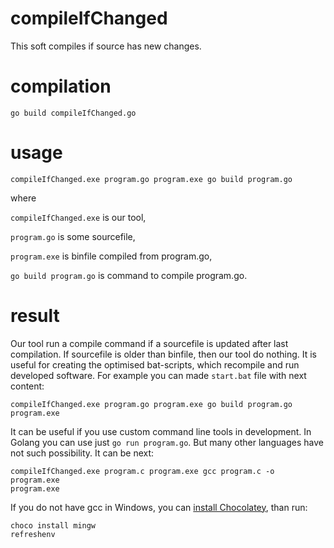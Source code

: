 # compileIfChanged
This soft compiles if source has new changes.
# compilation
`go build compileIfChanged.go`
# usage
`compileIfChanged.exe program.go program.exe go build program.go`

where

`compileIfChanged.exe` is our tool,

`program.go` is some sourcefile,

`program.exe` is binfile compiled from program.go,

`go build program.go` is command to compile program.go.
# result
Our tool run a compile command if a sourcefile is updated after last compilation. If sourcefile is older than binfile, then our tool do nothing. It is useful for creating the optimised bat-scripts, which recompile and run developed software. For example you can made `start.bat` file with next content:

```
compileIfChanged.exe program.go program.exe go build program.go
program.exe
```

It can be useful if you use custom command line tools in development. In Golang you can use just `go run program.go`. But many other languages have not such possibility. It can be next:

```
compileIfChanged.exe program.c program.exe gcc program.c -o program.exe
program.exe
```

If you do not have gcc in Windows, you can [install Chocolatey](https://chocolatey.org/install), than run:
```
choco install mingw
refreshenv
```
